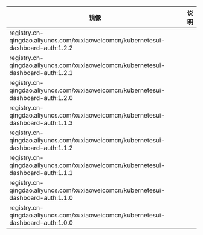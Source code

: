 | 镜像                                                                                | 说明 |
|-----------------------------------------------------------------------------------|----|
| registry.cn-qingdao.aliyuncs.com/xuxiaoweicomcn/kubernetesui-dashboard-auth:1.2.2 |    |
| registry.cn-qingdao.aliyuncs.com/xuxiaoweicomcn/kubernetesui-dashboard-auth:1.2.1 |    |
| registry.cn-qingdao.aliyuncs.com/xuxiaoweicomcn/kubernetesui-dashboard-auth:1.2.0 |    |
| registry.cn-qingdao.aliyuncs.com/xuxiaoweicomcn/kubernetesui-dashboard-auth:1.1.3 |    |
| registry.cn-qingdao.aliyuncs.com/xuxiaoweicomcn/kubernetesui-dashboard-auth:1.1.2 |    |
| registry.cn-qingdao.aliyuncs.com/xuxiaoweicomcn/kubernetesui-dashboard-auth:1.1.1 |    |
| registry.cn-qingdao.aliyuncs.com/xuxiaoweicomcn/kubernetesui-dashboard-auth:1.1.0 |    |
| registry.cn-qingdao.aliyuncs.com/xuxiaoweicomcn/kubernetesui-dashboard-auth:1.0.0 |    |

